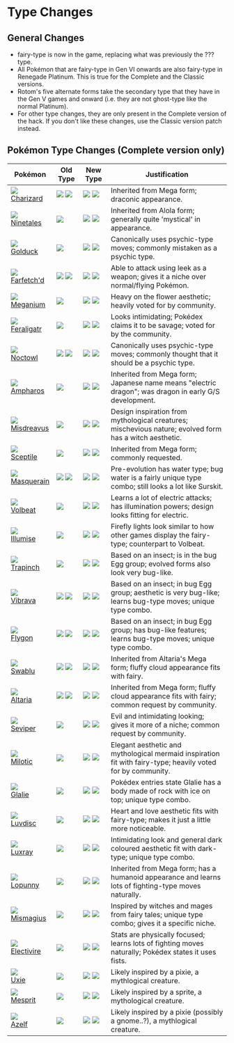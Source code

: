 # Type Changes

## General Changes

- fairy-type is now in the game, replacing what was previously the ??? type.
- All Pokémon that are fairy-type in Gen VI onwards are also fairy-type in Renegade Platinum. This is true for the Complete and the Classic versions.
- Rotom's five alternate forms take the secondary type that they have in the Gen V games and onward (i.e. they are not ghost-type like the normal Platinum).
- For other type changes, they are only present in the Complete version of the hack. If you don't like these changes, use the Classic version patch instead.

## Pokémon Type Changes (Complete version only)

Pokémon                   | Old Type                  | New Type                    | Justification                                                                                               | 
---                       | ---                       | ---                         | ---                                                                                                         | 
![][006]<br> [Charizard]  | ![][fire]  ![][flying]    | ![][fire]  ![][dragon]      | Inherited from Mega form; draconic appearance.                                                              | 
![][038]<br> [Ninetales]  | ![][fire]                 | ![][fire]  ![][fairy]       | Inherited from Alola form; generally quite 'mystical' in appearance.                                        | 
![][055]<br> [Golduck]    | ![][water]                | ![][water]  ![][psychic]    | Canonically uses psychic-type moves; commonly mistaken as a psychic type.                                   | 
![][083]<br> [Farfetch'd] | ![][normal]  ![][flying]  | ![][fighting]  ![][flying]  | Able to attack using leek as a weapon; gives it a niche over normal/flying Pokémon.                         | 
![][154]<br> [Meganium]   | ![][grass]                | ![][grass]  ![][fairy]      | Heavy on the flower aesthetic; heavily voted for by community.                                              | 
![][160]<br> [Feraligatr] | ![][water]                | ![][water]  ![][dark]       | Looks intimidating; Pokédex claims it to be savage; voted for by the community.                             | 
![][164]<br> [Noctowl]    | ![][normal]  ![][flying]  | ![][psychic]  ![][flying]   | Canonically uses psychic-type moves; commonly thought that it should be a psychic type.                     | 
![][181]<br> [Ampharos]   | ![][electric]             | ![][electric]  ![][dragon]  | Inherited from Mega form; Japanese name means "electric dragon"; was dragon in early G/S development.       | 
![][200]<br> [Misdreavus] | ![][ghost]                | ![][ghost]  ![][fairy]      | Design inspiration from mythological creatures; mischevious nature; evolved form has a witch aesthetic.     | 
![][254]<br> [Sceptile]   | ![][grass]                | ![][grass]  ![][dragon]     | Inherited from Mega form; commonly requested.                                                               | 
![][284]<br> [Masquerain] | ![][bug]      ![][flying] | ![][bug]  ![][water]        | Pre-evolution has water type; bug water is a fairly unique type combo; still looks a lot like Surskit.      | 
![][313]<br> [Volbeat]    | ![][bug]                  | ![][bug]  ![][electric]     | Learns a lot of electric attacks; has illumination powers; design looks fitting for electric.               | 
![][314]<br> [Illumise]   | ![][bug]                  | ![][bug]  ![][fairy]        | Firefly lights look similar to how other games display the fairy-type; counterpart to Volbeat.              | 
![][328]<br> [Trapinch]   | ![][ground]               | ![][bug]  ![][ground]       | Based on an insect; is in the bug Egg group; evolved forms also look very bug-like.                         | 
![][329]<br> [Vibrava]    | ![][ground]  ![][dragon]  | ![][bug]  ![][dragon]       | Based on an insect; in bug Egg group; aesthetic is very bug-like; learns bug-type moves; unique type combo. | 
![][330]<br> [Flygon]     | ![][ground]  ![][dragon]  | ![][bug]  ![][dragon]       | Based on an insect; in bug Egg group; has bug-like features; learns bug-type moves; unique type combo.      | 
![][333]<br> [Swablu]     | ![][normal]  ![][flying]  | ![][fairy]  ![][flying]     | Inherited from Altaria's Mega form; fluffy cloud appearance fits with fairy.                                | 
![][334]<br> [Altaria]    | ![][dragon]  ![][flying]  | ![][dragon]  ![][fairy]     | Inherited from Mega form; fluffy cloud appearance fits with fairy; common request by community.             | 
![][336]<br> [Seviper]    | ![][poison]               | ![][poison]  ![][dark]      | Evil and intimidating looking; gives it more of a niche; common request by community.                       | 
![][350]<br> [Milotic]    | ![][water]                | ![][water]  ![][fairy]      | Elegant aesthetic and mythological mermaid inspiration fit with fairy-type; heavily voted for by community. | 
![][362]<br> [Glalie]     | ![][ice]                  | ![][ice]  ![][rock]         | Pokédex entries state Glalie has a body made of rock with ice on top; unique type combo.                    | 
![][370]<br> [Luvdisc]    | ![][water]                | ![][water]  ![][fairy]      | Heart and love aesthetic fits with fairy-type; makes it just a little more noticeable.                      | 
![][405]<br> [Luxray]     | ![][electric]             | ![][electric]  ![][dark]    | Intimidating look and general dark coloured aesthetic fit with dark-type; unique type combo.                | 
![][428]<br> [Lopunny]    | ![][normal]               | ![][normal]  ![][fighting]  | Inherited from Mega form; has a humanoid appearance and learns lots of fighting-type moves naturally.       | 
![][429]<br> [Mismagius]  | ![][ghost]                | ![][ghost]  ![][fairy]      | Inspired by witches and mages from fairy tales; unique type combo; gives it a specific niche.               | 
![][466]<br> [Electivire] | ![][electric]             | ![][electric] ![][fighting] | Stats are physically focused; learns lots of fighting moves naturally; Pokédex states it uses fists.        | 
![][480]<br> [Uxie]       | ![][psychic]              | ![][psychic]  ![][fairy]    | Likely inspired by a pixie, a mythlogical creature.                                                         | 
![][481]<br> [Mesprit]    | ![][psychic]              | ![][psychic]  ![][fairy]    | Likely inspired by a sprite, a mythological creature.                                                       | 
![][482]<br> [Azelf]      | ![][psychic]              | ![][psychic]  ![][fairy]    | Likely inspired by a pixie (possibly a gnome..?), a mythlogical creature.                                   | 

[Charizard]: ../pokemon_changes/006/
[Ninetales]: ../pokemon_changes/038/
[Golduck]: ../pokemon_changes/055/
[Farfetch'd]: ../pokemon_changes/083/
[Meganium]: ../pokemon_changes/154/
[Feraligatr]: ../pokemon_changes/160/
[Noctowl]: ../pokemon_changes/164/
[Ampharos]: ../pokemon_changes/181/
[Misdreavus]: ../pokemon_changes/200/
[Sceptile]: ../pokemon_changes/254/
[Masquerain]: ../pokemon_changes/284/
[Volbeat]: ../pokemon_changes/313/
[Illumise]: ../pokemon_changes/314/
[Trapinch]: ../pokemon_changes/328/
[Vibrava]: ../pokemon_changes/329/
[Flygon]: ../pokemon_changes/330/
[Swablu]: ../pokemon_changes/333/
[Altaria]: ../pokemon_changes/334/
[Seviper]: ../pokemon_changes/336/
[Milotic]: ../pokemon_changes/350/
[Glalie]: ../pokemon_changes/362/
[Luvdisc]: ../pokemon_changes/370/
[Luxray]: ../pokemon_changes/405/
[Lopunny]: ../pokemon_changes/428/
[Mismagius]: ../pokemon_changes/429/
[Electivire]: ../pokemon_changes/466/
[Uxie]: ../pokemon_changes/480/
[Mesprit]: ../pokemon_changes/481/
[Azelf]: ../pokemon_changes/482/
[006]: ./img/pokemon/006.png
[038]: ./img/pokemon/038.png
[055]: ./img/pokemon/055.png
[083]: ./img/pokemon/083.png
[154]: ./img/pokemon/154.png
[160]: ./img/pokemon/160.png
[164]: ./img/pokemon/164.png
[181]: ./img/pokemon/181.png
[200]: ./img/pokemon/200.png
[254]: ./img/pokemon/254.png
[284]: ./img/pokemon/284.png
[313]: ./img/pokemon/313.png
[314]: ./img/pokemon/314.png
[328]: ./img/pokemon/328.png
[329]: ./img/pokemon/329.png
[330]: ./img/pokemon/330.png
[333]: ./img/pokemon/333.png
[334]: ./img/pokemon/334.png
[336]: ./img/pokemon/336.png
[350]: ./img/pokemon/350.png
[362]: ./img/pokemon/362.png
[370]: ./img/pokemon/370.png
[405]: ./img/pokemon/405.png
[428]: ./img/pokemon/428.png
[429]: ./img/pokemon/429.png
[466]: ./img/pokemon/466.png
[480]: ./img/pokemon/480.png
[481]: ./img/pokemon/481.png
[482]: ./img/pokemon/482.png
[normal]: ./img/types/normal.png
[fire]: ./img/types/fire.png
[fighting]: ./img/types/fighting.png
[water]: ./img/types/water.png
[flying]: ./img/types/flying.png
[grass]: ./img/types/grass.png
[poison]: ./img/types/poison.png
[electric]: ./img/types/electric.png
[ground]: ./img/types/ground.png
[psychic]: ./img/types/psychic.png
[rock]: ./img/types/rock.png
[ice]: ./img/types/ice.png
[bug]: ./img/types/bug.png
[dragon]: ./img/types/dragon.png
[ghost]: ./img/types/ghost.png
[dark]: ./img/types/dark.png
[fairy]: ./img/types/fairy.png
